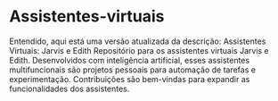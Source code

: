 # Assistentes-virtuais
  Entendido, aqui está uma versão atualizada da descrição:  Assistentes Virtuais: Jarvis e Edith  Repositório para os assistentes virtuais Jarvis e Edith. Desenvolvidos com inteligência artificial, esses assistentes multifuncionais são projetos pessoais para automação de tarefas e experimentação. Contribuições são bem-vindas para expandir as funcionalidades dos assistentes.

